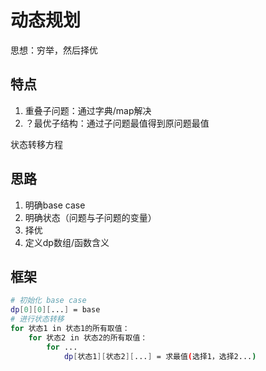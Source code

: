 # 动态规划

思想：穷举，然后择优

## 特点

1. 重叠子问题：通过字典/map解决
2. ？最优子结构：通过子问题最值得到原问题最值

状态转移方程

## 思路

1. 明确base case
2. 明确状态（问题与子问题的变量）
3. 择优
4. 定义dp数组/函数含义

## 框架

````bash
# 初始化 base case
dp[0][0][...] = base
# 进行状态转移
for 状态1 in 状态1的所有取值：
    for 状态2 in 状态2的所有取值：
        for ...
            dp[状态1][状态2][...] = 求最值(选择1，选择2...)
````
